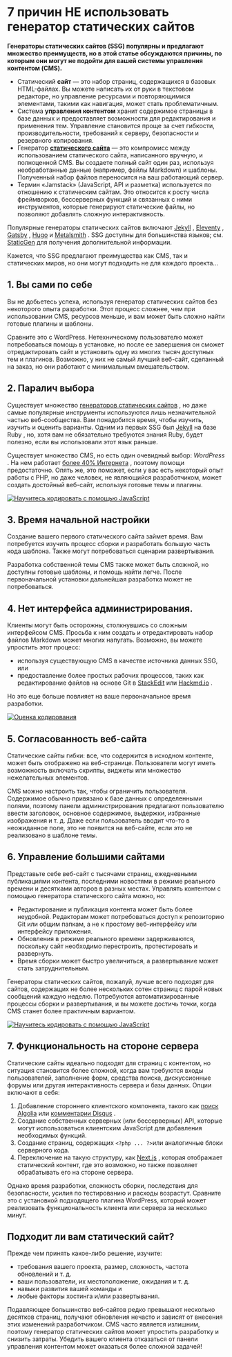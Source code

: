 # 7 причин НЕ использовать генератор статических сайтов


**Генераторы статических сайтов (SSG) популярны и предлагают множество преимуществ, но в этой статье обсуждаются причины, по которым они могут не подойти для вашей системы управления контентом (CMS).**

* Статический **сайт** — это набор страниц, содержащихся в базовых HTML-файлах. Вы можете написать их от руки в текстовом редакторе, но управление ресурсами и повторяющимися элементами, такими как навигация, может стать проблематичным.
* Система **управления контентом** хранит содержимое страницы в базе данных и предоставляет возможности для редактирования и применения тем. Управление становится проще за счет гибкости, производительности, требований к серверу, безопасности и резервного копирования.
* Генератор [**статического сайта**](https://www.sitepoint.com/static-site-generators/) — это компромисс между использованием статического сайта, написанного вручную, и полноценной CMS. Вы создаете полный сайт один раз, используя необработанные данные (например, файлы Markdown) и шаблоны. Полученный набор файлов переносится на ваш работающий сервер.
* Термин «Jamstack» (JavaScript, API и разметка) используется по отношению к статическим сайтам. Это относится к росту числа фреймворков, бессерверных функций и связанных с ними инструментов, которые генерируют статические файлы, но позволяют добавлять сложную интерактивность.

Популярные генераторы статических сайтов включают [Jekyll](https://www.sitepoint.com/set-jekyll-blog-5-minutes-poole/) , [Eleventy](https://www.sitepoint.com/getting-started-with-eleventy/) , [Gatsby](https://www.sitepoint.com/gatsby-guide/) , [Hugo](https://www.sitepoint.com/premium/books/a-beginner-s-guide-to-creating-a-static-website-with-hugo/read/1) и [Metalsmith](https://www.sitepoint.com/create-static-site-metalsmith/) . SSG доступны для большинства языков; см. [StaticGen](http://www.staticgen.com/) для получения дополнительной информации.

Кажется, что SSG предлагают преимущества как CMS, так и статических миров, но они могут подходить не для каждого проекта…

## 1. Вы сами по себе

Вы не добьетесь успеха, используя генератор статических сайтов без некоторого опыта разработки. Этот процесс сложнее, чем при использовании CMS, ресурсов меньше, и вам может быть сложно найти готовые плагины и шаблоны.

Сравните это с WordPress. Нетехническому пользователю может потребоваться помощь в установке, но после ее завершения он сможет отредактировать сайт и установить одну из многих тысяч доступных тем и плагинов. Возможно, у них не самый лучший веб-сайт, сделанный на заказ, но они работают с минимальным вмешательством.

## 2. Паралич выбора

Существует множество [генераторов статических сайтов](http://www.staticgen.com/) , но даже самые популярные инструменты используются лишь незначительной частью веб-сообщества. Вам понадобится время, чтобы изучить, изучить и оценить варианты. Одним из первых SSG был [Jekyll](http://jekyllrb.com/) на базе Ruby , но, хотя вам не обязательно требуются знания Ruby, будет полезно, если вы использовали этот язык раньше.

Существует множество CMS, но есть один очевидный выбор: _WordPress_ . На нем работает [более 40% Интернета](https://w3techs.com/technologies/details/cm-wordpress) , поэтому помощи предостаточно. Опять же, это поможет, если у вас есть некоторый опыт работы с PHP, но даже человек, не являющийся разработчиком, может создать достойный веб-сайт, используя готовые темы и плагины.

[![Научитесь кодировать с помощью JavaScript](https://cdn.sanity.io/images/708bnrs8/production/9144078672758630a953e5d4989247863d85dbdf-768x260.png?w=768\&h=260\&auto=format)](https://www.sitepoint.com/premium/books/learn-to-code-with-javascript/?ref_source=bpp)

## 3. Время начальной настройки

Создание вашего первого статического сайта займет время. Вам потребуется изучить процесс сборки и разработать большую часть кода шаблона. Также могут потребоваться сценарии развертывания.

Разработка собственной темы CMS также может быть сложной, но доступны готовые шаблоны, и помощь найти легче. После первоначальной установки дальнейшая разработка может не потребоваться.

## 4. Нет интерфейса администрирования.

Клиенты могут быть осторожны, столкнувшись со сложным интерфейсом CMS. Просьба к ним создать и отредактировать набор файлов Markdown может многих напугать. Возможно, вы можете упростить этот процесс:

* используя существующую CMS в качестве источника данных SSG, или
* предоставление более простых рабочих процессов, таких как редактирование файлов на основе Git в [StackEdit](https://stackedit.io/) или [Hackmd.io](https://hackmd.io/) .

Но это еще больше повлияет на ваше первоначальное время разработки.

[![Оценка кодирования](https://cdn.sanity.io/images/708bnrs8/production/d180ba38e23695957375f9440f3800f8eb941d5e-766x314.png?w=766\&h=314\&auto=format)](https://featured.sitepoint.com/coding-assessments?utm_source=blog\&utm_campaign=article-banner\&ref_source=article-banner)

## 5. Согласованность веб-сайта

Статические сайты гибки: все, что содержится в исходном контенте, может быть отображено на веб-странице. Пользователи могут иметь возможность включать скрипты, виджеты или множество нежелательных элементов.

CMS можно настроить так, чтобы ограничить пользователя. Содержимое обычно привязано к базе данных с определенными полями, поэтому панели администрирования предлагают пользователю ввести заголовок, основное содержимое, выдержки, избранные изображения и т. д. Даже если пользователь вводит что-то в неожиданное поле, это не появится на веб-сайте, если это не реализовано в шаблоне темы.

## 6. Управление большими сайтами

Представьте себе веб-сайт с тысячами страниц, ежедневными публикациями контента, последними новостями в режиме реального времени и десятками авторов в разных местах. Управлять контентом с помощью генератора статического сайта можно, но:

* Редактирование и публикация контента может быть более неудобной. Редакторам может потребоваться доступ к репозиторию Git или общим папкам, а не к простому веб-интерфейсу или интерфейсу приложения.
* Обновления в режиме реального времени задерживаются, поскольку сайт необходимо перестроить, протестировать и развернуть.
* Время сборки может быстро увеличиться, а развертывание может стать затруднительным.

Генераторы статических сайтов, пожалуй, лучше всего подходят для сайтов, содержащих не более нескольких сотен страниц с парой новых сообщений каждую неделю. Потребуются автоматизированные процессы сборки и развертывания, и вы можете достичь точки, когда CMS станет более практичным вариантом.

[![Научитесь кодировать с помощью JavaScript](https://cdn.sanity.io/images/708bnrs8/production/9144078672758630a953e5d4989247863d85dbdf-768x260.png?w=768\&h=260\&auto=format)](https://www.sitepoint.com/premium/books/learn-to-code-with-javascript/?ref_source=bpp)

## 7. Функциональность на стороне сервера

Статические сайты идеально подходят для страниц с контентом, но ситуация становится более сложной, когда вам требуются входы пользователей, заполнение форм, средства поиска, дискуссионные форумы или другая интерактивность сервера и базы данных. Опции включают в себя:

1. Добавление стороннего клиентского компонента, такого как [поиск Algolia](https://www.algolia.com/) или [комментарии Disqus](https://publishers.disqus.com/) .
2. Создание собственных серверных (или бессерверных) API, которые могут использоваться клиентским JavaScript для добавления необходимых функций.
3. Создание страниц, содержащих `<?php ... ?>`или аналогичные блоки серверного кода.
4. Переключение на такую ​​структуру, как [Next.js](https://www.sitepoint.com/premium/books/build-a-blog-with-react-and-next-js/read/1) , которая отображает статический контент, где это возможно, но также позволяет обрабатывать его на стороне сервера.

Однако время разработки, сложность сборки, последствия для безопасности, усилия по тестированию и расходы возрастут. Сравните это с установкой подходящего плагина WordPress, который может реализовать функциональность клиента или сервера за несколько минут.

## Подходит ли вам статический сайт?

Прежде чем принять какое-либо решение, изучите:

* требования вашего проекта, размер, сложность, частота обновлений и т. д.
* ваши пользователи, их местоположение, ожидания и т. д.
* навыки развития вашей команды и
* любые факторы хостинга и/или развертывания.

Подавляющее большинство веб-сайтов редко превышают несколько десятков страниц, получают обновления нечасто и зависят от внесения этих изменений разработчиком. CMS часто является излишним, поэтому генератор статических сайтов может упростить разработку и снизить затраты. Убедить вашего клиента отказаться от панели управления контентом может оказаться более сложной задачей!
